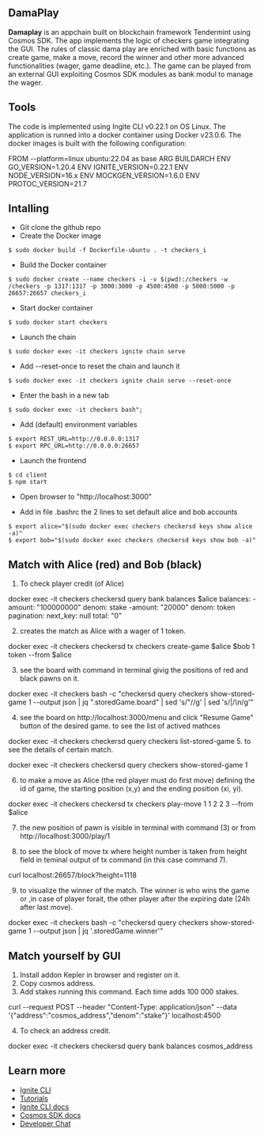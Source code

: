 ## DamaPlay

**Damaplay** is an appchain built on blockchain framework Tendermint using Cosmos SDK. The app implements the logic of checkers game integrating the GUI. The rules of classic dama play are enriched with basic functions as create game, make a move, record the winner and other more advanced functionalities (wager, game deadline, etc.). The game can be played from an external GUI exploiting Cosmos SDK modules as bank modul to manage the wager.
## Tools

The code is implemented using Ingite CLI v0.22.1 on OS Linux. The application is runned into a docker container using Docker v23.0.6. The docker images is built with the following configuration:

FROM --platform=linux ubuntu:22.04 as base ARG BUILDARCH ENV GO_VERSION=1.20.4 ENV IGNITE_VERSION=0.22.1 ENV NODE_VERSION=16.x ENV MOCKGEN_VERSION=1.6.0 ENV PROTOC_VERSION=21.7
## Intalling

- Git clone the github repo
- Create the Docker image
```
$ sudo docker build -f Dockerfile-ubuntu . -t checkers_i
```


- Build the Docker container
```
$ sudo docker create --name checkers -i -v $(pwd):/checkers -w /checkers -p 1317:1317 -p 3000:3000 -p 4500:4500 -p 5000:5000 -p 26657:26657 checkers_i
```

- Start docker container 
```
$ sudo docker start checkers
```

- Launch the chain
```
$ sudo docker exec -it checkers ignite chain serve 
```

- Add --reset-once to reset the chain and launch it
```
$ sudo docker exec -it checkers ignite chain serve --reset-once
```

- Enter the bash in a new tab
```
$ sudo docker exec -it checkers bash";
```

- Add (default) environment variables
```
$ export REST_URL=http://0.0.0.0:1317 
$ export RPC_URL=http://0.0.0.0:26657
```

- Launch the frontend
```
$ cd client 
$ npm start
```

- Open browser to "http://localhost:3000"

- Add in file .bashrc the 2 lines to set default alice and bob accounts
```
$ export alice="$(sudo docker exec checkers checkersd keys show alice -a)"
$ export bob="$(sudo docker exec checkers checkersd keys show bob -a)"
```

## Match with Alice (red) and Bob (black)

1. To check player credit (of Alice)

docker exec -it checkers checkersd query bank balances $alice balances: -amount: "100000000" denom: stake -amount: "20000" denom: token pagination: next_key: null total: "0"

2. creates the match as Alice with a wager of 1 token.

docker exec -it checkers checkersd tx checkers create-game $alice $bob 1 token --from $alice

3. see the board with command in terminal givig the positions of red and black pawns on it.

docker exec -it checkers bash -c "checkersd query checkers show-stored-game 1 --output json | jq ".storedGame.board" | sed 's/"//g' | sed 's/|/\n/g'"

 4. see the board on http://localhost:3000/menu and click "Resume Game" button of the desired game.
  to see the list of actived mathces

docker exec -it checkers checkersd query checkers list-stored-game 
5. to see the details of certain match.

docker exec -it checkers checkersd query checkers show-stored-game 1

 6. to make a move as Alice (the red player must do first move) defining the id of game, the starting position (x,y) and the ending position (xi, yi).

docker exec -it checkers checkersd tx checkers play-move 1 1 2 2 3 --from $alice

7. the new position of pawn is visible in terminal with command (3) or from http://localhost:3000/play/1
    
8. to see the block of move tx where height number is taken from height field in teminal output of tx command (in this case command 7).

curl localhost:26657/block?height=1118

9. to visualize the winner of the match. The winner is who wins the game or ,in case of player forait, the other player after the expiring date (24h after last move).

docker exec -it checkers bash -c "checkersd query checkers show-stored-game 1 --output json | jq '.storedGame.winner'"
## Match yourself by GUI

 1. Install addon Kepler in browser and register on it.
 2. Copy cosmos address.
 3. Add stakes running this command. Each time adds 100 000 stakes.

curl --request POST --header "Content-Type: application/json" --data '{"address":"cosmos_address","denom":"stake"}' localhost:4500

4. To check an address credit.

docker exec -it checkers checkersd query bank balances cosmos_address

## Learn more

- [Ignite CLI](https://ignite.com/cli)
- [Tutorials](https://docs.ignite.com/guide)
- [Ignite CLI docs](https://docs.ignite.com)
- [Cosmos SDK docs](https://docs.cosmos.network)
- [Developer Chat](https://discord.gg/ignite)
